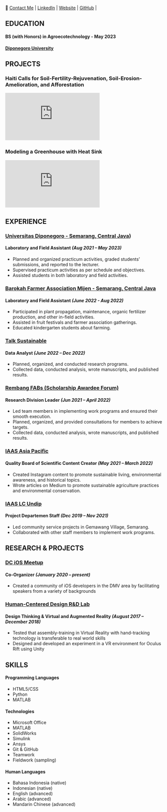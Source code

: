 
 📧
 [Contact Me](mailto:ifadah0419@outlook.com) | [LinkedIn](https://id.linkedin.com/in/muhimmatul-ifadah-087b451b8) | [Website](https://ceritaifadah.wordpress.com/) | [GitHub](https://github.com/Ifadah0419/) |

## EDUCATION
#### BS (with Honors) in Agroecotechnology - May 2023
#### [Diponegoro University](https://www.undip.ac.id/language/en/home)

## PROJECTS
### Haiti Calls for Soil-Fertility-Rejuvenation, Soil-Erosion-Amelioration, and Afforestation
![Haiti Calls for Soil-Fertility-Rejuvenation, Soil-Erosion-Amelioration, and Afforestation](https://github.com/Ifadah0419/Projects/blob/1c27ad2845dd123d484ed700e7ac1f67699b61b3/Haiti%20Calls%20for%20Soil-Fertility-Rejuvenation%2C%20Soil-Erosion-Amelioration%2C%20and%20Afforestation.pdf)

### Modeling a Greenhouse with Heat Sink
![Modeling a Greenhouse with Heat Sink](https://github.com/Ifadah0419/Projects/blob/a54d5ce1e94de611d71ed1174231e22248c167a2/Modeling%20a%20Greenhouse%20with%20Heat%20Sink.pdf)


## EXPERIENCE

### [Universitas Diponegoro - Semarang, Central Java](https://www.undip.ac.id/language/en/home))
#### Laboratory and Field Assistant _(Aug 2021 – May 2023)_

- Planned and organized practicum activities, graded students’ submissions, and reported to the lecturer.
- Supervised practicum activities as per schedule and objectives.
- Assisted students in both laboratory and field activities.

### [Barokah Farmer Association Mijen - Semarang, Central Java](https://www.rikolto.org/stories/not-your-average-coffee-innovation-and-sustainable-practices-for-high-quality-kerinci-specialty-coffee)
#### Laboratory and Field Assistant _(June 2022 - Aug 2022)_

- Participated in plant propagation, maintenance, organic fertilizer production, and other in-field activities.
- Assisted in fruit festivals and farmer association gatherings.
- Educated kindergarten students about farming.

### [Talk Sustainable](https://www.ted.com/topics/sustainability)
#### Data Analyst  _(June 2022 – Dec 2022)_

- Planned, organized, and conducted research programs.
- Collected data, conducted analysis, wrote manuscripts, and published results.

### [Rembang FABs (Scholarship Awardee Forum)](https://www.instagram.com/rembangfabs.id/?hl=en)
#### Research Division Leader  _(Jun 2021 – April 2022)_

- Led team members in implementing work programs and ensured their smooth execution.
- Planned, organized, and provided consultations for members to achieve targets.
- Collected data, conducted analysis, wrote manuscripts, and published results.


### [IAAS Asia Pacific](https://www.linkedin.com/company/iaas-asia-pacific)
#### Quality Board of Scientific Content Creator  _(May 2021 – March 2022)_

- Created Instagram content to promote sustainable living, environmental awareness, and historical topics.
- Wrote articles on Medium to promote sustainable agriculture practices and environmental conservation.


### [IAAS LC Undip](https://undip.iaas.or.id/)
#### Project Departemen Staff  _(Dec 2019 – Nov 2021)_

- Led community service projects in Gemawang Village, Semarang.
- Collaborated with other staff members to implement work programs.


## RESEARCH & PROJECTS
### [DC iOS Meetup](https://devcommunity.org/#/)
#### Co-Organizer _(January 2020 – present)_
- Created a community of iOS developers in the DMV area by facilitating speakers from a variety of backgrounds

### [Human-Centered Design R&D Lab](http://academic.uprm.edu/jose.lugo2/projects.html)
#### Design Thinking & Virtual and Augmented Reality _(August 2017 – December 2018)_
- Tested that assembly-training in Virtual Reality with hand-tracking technology is transferable to real world skills
- Designed and developed an experiment in a VR environment for Oculus Rift using Unity



## SKILLS
#### Programming Languages
 - HTML5/CSS 
 - Python
 - MATLAB

#### Technologies
- Microsoft Office
- MATLAB
- SolidWorks
- Simulink
- Ansys
- Git & GitHub
- Teamwork
- Fieldwork (sampling)

#### Human Languages 
- Bahasa Indonesia (native)
- Indonesian (native)
- English (advanced)
- Arabic (advanced)
- Mandarin Chinese (advanced)

